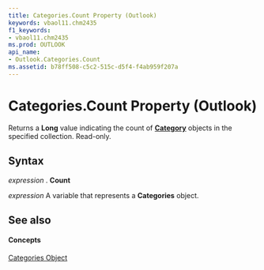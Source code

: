 ```yaml
---
title: Categories.Count Property (Outlook)
keywords: vbaol11.chm2435
f1_keywords:
- vbaol11.chm2435
ms.prod: OUTLOOK
api_name:
- Outlook.Categories.Count
ms.assetid: b78ff508-c5c2-515c-d5f4-f4ab959f207a
---
```



# Categories.Count Property (Outlook)

Returns a  **Long** value indicating the count of **[Category](category-object-outlook.md)** objects in the specified collection. Read-only.


## Syntax

 _expression_ . **Count**

 _expression_ A variable that represents a **Categories** object.


## See also


#### Concepts


[Categories Object](categories-object-outlook.md)


